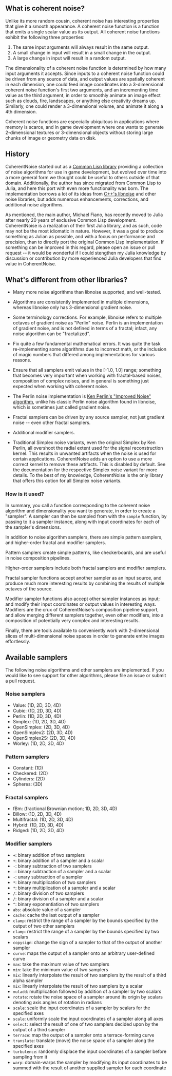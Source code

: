 ## What is coherent noise?

Unlike its more random cousin, coherent noise has interesting properties that give it a smooth
appearance. A coherent noise function is a function that emits a single scalar value as its output.
All coherent noise functions exhibit the following three properties:

1. The same input arguments will always result in the same output.
2. A small change in input will result in a small change in the output.
3. A large change in input will result in a random output.

The dimensionality of a coherent noise function is determined by how many input arguments it
accepts. Since inputs to a coherent noise function could be driven from any source of data, and
output values are spatially coherent in each  dimension, one could feed image coordinates into a
3-dimensional coherent noise function's first two arguments, and an incrementing time value as the
third argument, in order to smoothly animate an image effect such as clouds, fire, landscapes, or
anything else creativity dreams up. Similarly, one could render a 3-dimensional volume, and animate
it along a 4th dimension.

Coherent noise functions are especially ubiquitous in applications where memory is scarce, and in
game development where one wants to generate 2-dimensional textures or 3-dimensional objects without
storing large chunks of image or geometry data on disk.

## History

CoherentNoise started out as a [Common Lisp library](https://git.mfiano.net/mfiano/cricket)
providing a collection of noise algorithms for use in game development, but evolved over time into a
more general form we thought could be useful to others outside of that domain. Additionally, the
author has since migrated from Common Lisp to Julia, and here this port with even more functionality
was born. The implementation borrows a lot of its ideas from [C++'s
libnoise](http://libnoise.sourceforge.net/) and other noise libraries, but adds numerous
enhancements, corrections, and additional noise algorithms.

As mentioned, the main author, Michael Fiano, has recently moved to Julia after nearly 20 years of
exclusive Common Lisp development. CoherentNoise is a realization of their first Julia library, and
as such, code may not be the most idiomatic in nature. However, it was a goal to produce something
as Julian as possible, and with a focus on performance and precision, than to directly port the
original Common Lisp implementation. If something can be improved in this regard, please open an
issue or pull request -- it would be wonderful if I could stengthen my Julia knowledge by discussion
or contribution by more experienced Julia developers that find value in CoherentNoise.

## What's different from other libraries?

- Many more noise algorithms than libnoise supported, and well-tested.

- Algorithms are consistently implemented in multiple dimensions, whereas libnoise only has
  3-dimensional gradient noise.

- Some terminology corrections. For example, libnoise refers to multiple octaves of gradient noise
  as "Perlin" noise. Perlin is an implementation of gradient noise, and is not defined in terms of a
  fractal; infact, any noise algorithm can be "fractalized".

- Fix quite a few fundamental mathematical errors. It was quite the task re-implementing some
  algorithms due to incorrect math, or the inclusion of magic numbers that differed among
  implementations for various reasons.

- Ensure that all samplers emit values in the [-1.0, 1.0] range; something that becomes very
  important when working with fractal-based noises, composition of complex noises, and in general is
  something just expected when working with coherent noise.

- The Perlin noise implementation is [Ken Perlin's "Improved Noise"
  algorithm](https://cs.nyu.edu/~perlin/noise/), unlike his classic Perlin noise algorithm found in
  libnoise, which is sometimes just called gradient noise.

- Fractal samplers can be driven by any source sampler, not just gradient noise -- even other
  fractal samplers.

- Additional modifier samplers.

- Traditional Simplex noise variants, even the original Simplex by Ken Perlin, all overshoot the
  radial extent used for the signal reconstruction kernel. This results in unwanted artifacts when
  the noise is used for certain applications. CoherentNoise adds an option to use a more correct
  kernel to remove these artifacts. This is disabled by default. See the documentation for the
  respective Simplex noise variant for more details. To the best of my knowledge, CoherentNoise is
  the only library that offers this option for all Simplex noise variants.

### How is it used?

In summary, you call a function corresponding to the coherent noise algorithm and dimensionality you
want to generate, in order to create a "sampler". A sampler can then be sampled from with the
`sample` function, by passing to it a sampler instance, along with input coordinates for each of the
sampler's dimensions.

In addition to noise algorithm samplers, there are simple pattern samplers, and higher-order fractal
and modifier samplers.

Pattern samplers create simple patterns, like checkerboards, and are useful in noise composition
pipelines.

Higher-order samplers include both fractal samplers and modifier samplers.

Fractal sampler functions accept another sampler as an input source, and produce much more
interesting results by combining the results of multiple octaves of the source.

Modifier sampler functions also accept other sampler instances as input; and modify their input
coordinates or output values in interesting ways. Modifiers are the crux of CoherentNoise's
composition pipeline support, and allow merging different samplers together, even other modifiers,
into a composition of potentially very complex and interesting results.

Finally, there are tools available to conveniently work with 2-dimensional slices of
multi-dimensional noise spaces in order to generate entire images effortlessly.

## Available samplers

The following noise algorithms and other samplers are implemented. If you would like to see support
for other algorithms, please file an issue or submit a pull request.

### Noise samplers

- Value: (1D, 2D, 3D, 4D)
- Cubic: (1D, 2D, 3D, 4D)
- Perlin: (1D, 2D, 3D, 4D)
- Simplex: (1D, 2D, 3D, 4D)
- OpenSimplex: (2D, 3D, 4D)
- OpenSimplex2: (2D, 3D, 4D)
- OpenSimplex2S: (2D, 3D, 4D)
- Worley: (1D, 2D, 3D, 4D)

### Pattern samplers

- Constant: (1D)
- Checkered: (2D)
- Cylinders: (2D)
- Spheres: (3D)

### Fractal samplers

- fBm: (fractional Brownian motion; 1D, 2D, 3D, 4D)
- Billow: (1D, 2D, 3D, 4D)
- Multifractal: (1D, 2D, 3D, 4D)
- Hybrid: (1D, 2D, 3D, 4D)
- Ridged: (1D, 2D, 3D, 4D)

### Modifier samplers

- `+`: binary addition of two samplers
- `+`: binary addition of a sampler and a scalar
- `-`: binary subtraction of two samplers
- `-`: binary subtraction of a sampler and a scalar
- `-`: unary subtraction of a sampler
- `*`: binary multiplication of two samplers
- `*`: binary multiplication of a sampler and a scalar
- `/`: binary division of two samplers
- `/`: binary division of a sampler and a scalar
- `^`: binary exponentiation of two samplers
- `abs`: absolute value of a sampler
- `cache`: cache the last output of a sampler
- `clamp`: restrict the range of a sampler by the bounds specified by the output of two other
  samplers
- `clamp`: restrict the range of a sampler by the bounds specified by two scalars
- `copysign`: change the sign of a sampler to that of the output of another sampler
- `curve`: maps the output of a sampler onto an arbitrary user-defined curve
- `max`: take the maximum value of two samplers
- `min`: take the minimum value of two samplers
- `mix`: linearly interpolate the result of two samplers by the result of a third alpha sampler
- `mix`: linearly interpolate the result of two samplers by a scalar
- `muladd`: multiplication followed by addition of a sampler by two scalars
- `rotate`: rotate the noise space of a sampler around its origin by scalars denoting axis angles of
  rotation in radians
- `scale`: scale the input coordinates of a sampler by scalars for the specified axes
- `scale`: uniformly scale the input coordinates of a sampler along all axes
- `select`: select the result of one of two samplers decided upon by the output of a third sampler
- `terrace`: map the output of a sampler onto a terrace-forming curve
- `translate`: translate (move) the noise space of a sampler along the specified axes
- `turbulence`: randomly displace the input coordinates of a sampler before sampling from it
- `warp`: domain-warps the sampler by modifying its input coordinates to be summed with the result
  of another supplied sampler for each coordinate
